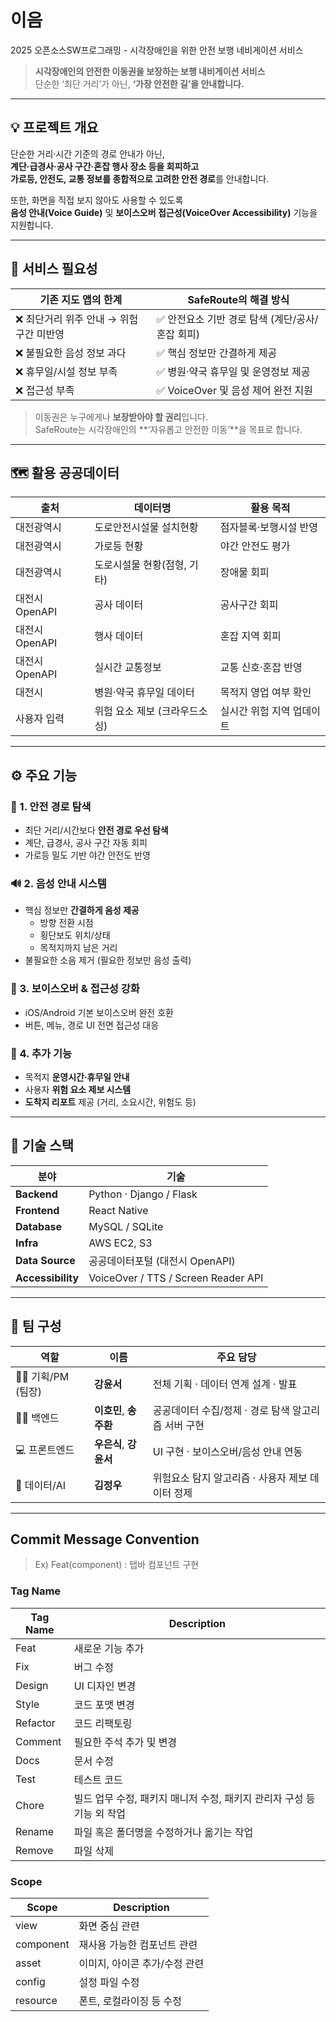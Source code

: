 # 이음

2025 오픈소스SW프로그래밍 - 시각장애인을 위한 안전 보행 네비게이션 서비스
> **시각장애인의 안전한 이동권을 보장하는 보행 내비게이션 서비스**  
> 단순한 ‘최단 거리’가 아닌, **‘가장 안전한 길’을 안내합니다.**

---

## 💡 프로젝트 개요

단순한 거리·시간 기준의 경로 안내가 아닌,  
**계단·급경사·공사 구간·혼잡 행사 장소 등을 회피하고**  
**가로등, 안전도, 교통 정보를 종합적으로 고려한 안전 경로**를 안내합니다.

또한, 화면을 직접 보지 않아도 사용할 수 있도록  
**음성 안내(Voice Guide)** 및 **보이스오버 접근성(VoiceOver Accessibility)** 기능을 지원합니다.

---

## 🚨 서비스 필요성

| 기존 지도 앱의 한계 | SafeRoute의 해결 방식 |
|------------------|---------------------|
| ❌ 최단거리 위주 안내 → 위험 구간 미반영 | ✅ 안전요소 기반 경로 탐색 (계단/공사/혼잡 회피) |
| ❌ 불필요한 음성 정보 과다 | ✅ 핵심 정보만 간결하게 제공 |
| ❌ 휴무일/시설 정보 부족 | ✅ 병원·약국 휴무일 및 운영정보 제공 |
| ❌ 접근성 부족 | ✅ VoiceOver 및 음성 제어 완전 지원 |

> 이동권은 누구에게나 **보장받아야 할 권리**입니다.  
> SafeRoute는 시각장애인의 **‘자유롭고 안전한 이동’**을 목표로 합니다.

---

## 🗺️ 활용 공공데이터

| 출처 | 데이터명 | 활용 목적 |
|------|-----------|------------|
| 대전광역시 | 도로안전시설물 설치현황 | 점자블록·보행시설 반영 |
| 대전광역시 | 가로등 현황 | 야간 안전도 평가 |
| 대전광역시 | 도로시설물 현황(점형, 기타) | 장애물 회피 |
| 대전시 OpenAPI | 공사 데이터 | 공사구간 회피 |
| 대전시 OpenAPI | 행사 데이터 | 혼잡 지역 회피 |
| 대전시 OpenAPI | 실시간 교통정보 | 교통 신호·혼잡 반영 |
| 대전시 | 병원·약국 휴무일 데이터 | 목적지 영업 여부 확인 |
| 사용자 입력 | 위험 요소 제보 (크라우드소싱) | 실시간 위험 지역 업데이트 |

---

## ⚙️ 주요 기능

### 🧭 1. 안전 경로 탐색
- 최단 거리/시간보다 **안전 경로 우선 탐색**
- 계단, 급경사, 공사 구간 자동 회피
- 가로등 밀도 기반 야간 안전도 반영

### 🔊 2. 음성 안내 시스템
- 핵심 정보만 **간결하게 음성 제공**
    - 방향 전환 시점
    - 횡단보도 위치/상태
    - 목적지까지 남은 거리
- 불필요한 소음 제거 (필요한 정보만 음성 출력)

### 🦻 3. 보이스오버 & 접근성 강화
- iOS/Android 기본 보이스오버 완전 호환
- 버튼, 메뉴, 경로 UI 전면 접근성 대응

### 🏥 4. 추가 기능
- 목적지 **운영시간·휴무일 안내**
- 사용자 **위험 요소 제보 시스템**
- **도착지 리포트** 제공 (거리, 소요시간, 위험도 등)

---

## 🧩 기술 스택

| 분야 | 기술 |
|------|------|
| **Backend** | Python · Django / Flask |
| **Frontend** | React Native |
| **Database** | MySQL / SQLite |
| **Infra** | AWS EC2, S3 |
| **Data Source** | 공공데이터포털 (대전시 OpenAPI) |
| **Accessibility** | VoiceOver / TTS / Screen Reader API |

---

## 👥 팀 구성

| 역할 | 이름 | 주요 담당 |
|------|------|------------|
| 👩‍💼 기획/PM (팀장) | **강윤서** | 전체 기획 · 데이터 연계 설계 · 발표 |
| 🧑‍💻 백엔드 | **이호민**, **송주환** | 공공데이터 수집/정제 · 경로 탐색 알고리즘 서버 구현 |
| 💻 프론트엔드 | **우은식**, **강윤서** | UI 구현 · 보이스오버/음성 안내 연동 |
| 🧠 데이터/AI | **김정우** | 위험요소 탐지 알고리즘 · 사용자 제보 데이터 정제 |

---



## Commit Message Convention
> Ex) Feat(component) : 탭바 컴포넌트 구현


### Tag Name 

|Tag Name|Description|
|------|---|
|Feat|새로운 기능 추가|
|Fix|버그 수정|
|Design|UI 디자인 변경|
|Style|코드 포맷 변경|
|Refactor|코드 리팩토링|
|Comment|필요한 주석 추가 및 변경|
|Docs|문서 수정|
|Test|테스트 코드|
|Chore|빌드 업무 수정, 패키지 매니저 수정, 패키지 관리자 구성 등 기능 외 작업|
|Rename|파일 혹은 폴더명을 수정하거나 옮기는 작업|
|Remove|파일 삭제|


### Scope
|Scope|Description|
|------|---|
|view|화면 중심 관련|
|component|재사용 가능한 컴포넌트 관련|
|asset|이미지, 아이콘 추가/수정 관련|
|config|설정 파일 수정|
|resource|폰트, 로컬라이징 등 수정|

